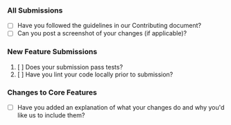 ### All Submissions

* [ ] Have you followed the guidelines in our Contributing document?
* [ ] Can you post a screenshot of your changes (if applicable)?

<!-- You can erase any parts of this template not applicable to your Pull Request. -->

### New Feature Submissions

1. [ ] Does your submission pass tests?
2. [ ] Have you lint your code locally prior to submission?

### Changes to Core Features

* [ ] Have you added an explanation of what your changes do and why you'd like us to include them?
